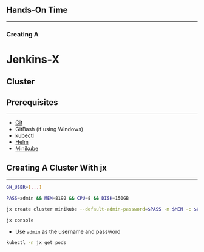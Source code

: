## Hands-On Time

---

### Creating A
# Jenkins-X
## Cluster


## Prerequisites

---

* [Git](https://git-scm.com/)
* GitBash (if using Windows)
* [kubectl](https://kubernetes.io/docs/tasks/tools/install-kubectl/)
* [Helm](https://helm.sh/)
* [Minikube](https://kubernetes.io/docs/tasks/tools/install-minikube/)


## Creating A Cluster With jx

---

```bash
GH_USER=[...]

PASS=admin && MEM=8192 && CPU=8 && DISK=150GB

jx create cluster minikube --default-admin-password=$PASS -m $MEM -c $CPU -s $DISK -d virtualbox --git-username $GH_USER --environment-git-owner $GH_USER --default-environment-prefix jx-rocks

jx console
```

* Use `admin` as the username and password

```bash
kubectl -n jx get pods
```
